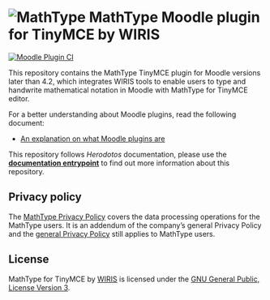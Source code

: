 # ![MathType](./pix/logo-mathtype.png) MathType Moodle plugin for TinyMCE by WIRIS

[![Moodle Plugin CI](https://github.com/wiris/moodle-filter_wiris/actions/workflows/moodle-ci.yml/badge.svg)](https://github.com/wiris/moodle-filter_wiris/actions/workflows/moodle-ci.yml)

This repository contains the MathType TinyMCE plugin for Moodle versions later than 4.2, which integrates WIRIS tools to enable users to type and handwrite mathematical notation in Moodle with MathType for TinyMCE editor.

For a better understanding about Moodle plugins, read the following document:

- [An explanation on what Moodle plugins are](https://docs.moodle.org/405/en/Installing_plugins#Why_install_additional_plugins?)

This repository follows *Herodotos* documentation, please use the [**documentation entrypoint**](docs/README.md) to find out more information about this repository.

## Privacy policy

The [MathType Privacy Policy](https://www.wiris.com/en/mathtype-privacy-policy/?utm_source=github&utm_medium=referral&utm_campaign=readme&utm_content=integrations) covers the data processing operations for the MathType users. It is an addendum of the company’s general Privacy Policy and the [general Privacy Policy](https://www.wiris.com/en/privacy-policy?utm_source=github&utm_medium=referral&utm_campaign=readme&utm_content=integrations) still applies to MathType users.

## License

MathType for TinyMCE by [WIRIS](https://www.wiris.com/en/terms-of-use/?utm_source=github&utm_medium=referral&utm_campaign=readme&utm_content=integrations) is licensed under the [GNU General Public, License Version 3](https://www.gnu.org/licenses/gpl-3.0.en.html).